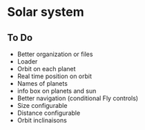 # Solar system

## To Do

- Better organization or files
- Loader
- Orbit on each planet
- Real time position on orbit
- Names of planets
- info box on planets and sun
- Better navigation (conditional Fly controls)
- Size configurable
- Distance configurable
- Orbit inclinaisons
